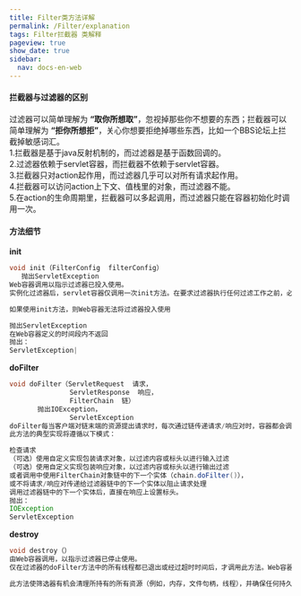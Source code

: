```yaml
---
title: Filter类方法详解
permalink: /Filter/explanation
tags: Filter拦截器 类解释
pageview: true
show_date: true
sidebar:
  nav: docs-en-web
---
```

#### 拦截器与过滤器的区别
过滤器可以简单理解为 **“取你所想取”**，忽视掉那些你不想要的东西；拦截器可以简单理解为 **“拒你所想拒”**，关心你想要拒绝掉哪些东西，比如一个BBS论坛上拦截掉敏感词汇。      
1.拦截器是基于java反射机制的，而过滤器是基于函数回调的。   
2.过滤器依赖于servlet容器，而拦截器不依赖于servlet容器。    
3.拦截器只对action起作用，而过滤器几乎可以对所有请求起作用。    
4.拦截器可以访问action上下文、值栈里的对象，而过滤器不能。   
5.在action的生命周期里，拦截器可以多起调用，而过滤器只能在容器初始化时调用一次。

#### 方法细节

**init**
```java
void init（FilterConfig  filterConfig）
   抛出ServletException
Web容器调用以指示过滤器已投入使用。
实例化过滤器后，servlet容器仅调用一次init方法。在要求过滤器执行任何过滤工作之前，必须成功完成init方法。

如果使用init方法，则Web容器无法将过滤器投入使用

抛出ServletException
在Web容器定义的时间段内不返回
抛出：
ServletException|
```

**doFilter**
```java
void doFilter（ServletRequest  请求，
               ServletResponse  响应，
               FilterChain  链）
       抛出IOException，
               ServletException
doFilter每当客户端对链末端的资源提出请求时，每次通过链传递请求/响应对时，容器都会调用Filter 的方法。传入此方法的FilterChain允许Filter将请求和响应传递给链中的下一个实体。
此方法的典型实现将遵循以下模式：

检查请求
（可选）使用自定义实现包装请求对象，以过滤内容或标头以进行输入过滤
（可选）使用自定义实现包装响应对象，以过滤内容或标头以进行输出过滤
或者调用中使用FilterChain对象链中的下一个实体（chain.doFilter()），
或不将请求/响应对传递给过滤器链中的下一个实体以阻止请求处理
调用过滤器链中的下一个实体后，直接在响应上设置标头。
抛出：
IOException
ServletException
```
**destroy**

```java
void destroy（）
由Web容器调用，以指示过滤器已停止使用。
仅在过滤器的doFilter方法中的所有线程都已退出或经过超时时间后，才调用此方法。Web容器调用此方法后，将不再在该过滤器实例上再次调用doFilter方法。

此方法使筛选器有机会清理所持有的所有资源（例如，内存，文件句柄，线程），并确保任何持久状态都与筛选器在内存中的当前状态同步。
```
